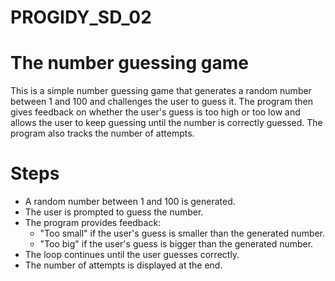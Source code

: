 # PROGIDY_SD_02

# The number guessing game

This is a simple number guessing game that generates a random number between 1 and 100 and challenges the user to guess it. The program then gives feedback on whether the user's guess is too high or too low and allows the user to keep guessing until the number is correctly guessed. The program also tracks the number of attempts.

# Steps
- A random number between 1 and 100 is generated.
- The user is prompted to guess the number.
- The program provides feedback:
  - "Too small" if the user's guess is smaller than the generated number.
  - "Too big" if the user's guess is bigger than the generated number.
- The loop continues until the user guesses correctly.
- The number of attempts is displayed at the end.
